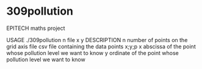 # 309pollution
EPITECH maths project

USAGE
  ./309pollution n file x y
DESCRIPTION
n number of points on the grid axis
file csv file containing the data points x;y;p
x abscissa of the point whose pollution level we want to know
y ordinate of the point whose pollution level we want to know

